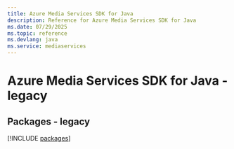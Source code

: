 ```yaml
---
title: Azure Media Services SDK for Java
description: Reference for Azure Media Services SDK for Java
ms.date: 07/29/2025
ms.topic: reference
ms.devlang: java
ms.service: mediaservices
---
```

# Azure Media Services SDK for Java - legacy
## Packages - legacy
[!INCLUDE [packages](media-services-index.md)]